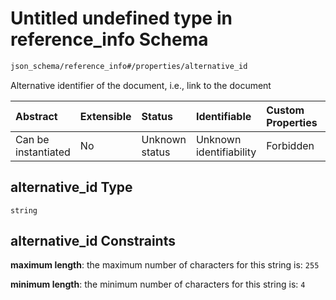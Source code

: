 # Untitled undefined type in reference\_info Schema

```txt
json_schema/reference_info#/properties/alternative_id
```

Alternative identifier of the document, i.e., link to the document

| Abstract            | Extensible | Status         | Identifiable            | Custom Properties | Additional Properties | Access Restrictions | Defined In                                                                                                       |
| :------------------ | :--------- | :------------- | :---------------------- | :---------------- | :-------------------- | :------------------ | :--------------------------------------------------------------------------------------------------------------- |
| Can be instantiated | No         | Unknown status | Unknown identifiability | Forbidden         | Allowed               | none                | [reference\_info.schema.json\*](../../out/schemas/sub-schemas/reference_info.schema.json "open original schema") |

## alternative\_id Type

`string`

## alternative\_id Constraints

**maximum length**: the maximum number of characters for this string is: `255`

**minimum length**: the minimum number of characters for this string is: `4`

